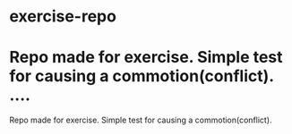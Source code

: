# exercise-repo

Repo made for exercise. Simple test for causing a commotion(conflict).
....
=======
Repo made for exercise.
Simple test for causing a commotion(conflict).

